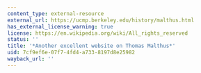```yaml
---
content_type: external-resource
external_url: https://ucmp.berkeley.edu/history/malthus.html
has_external_license_warning: true
license: https://en.wikipedia.org/wiki/All_rights_reserved
status: ''
title: '*Another excellent website on Thomas Malthus*'
uid: 7cf9ef6e-07f7-4fd4-a733-8197d8e25982
wayback_url: ''
---
```

